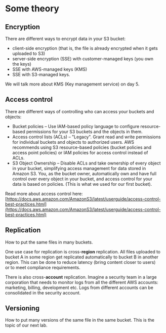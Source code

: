 # Some theory

## Encryption&#x20;

There are different ways to encrypt data in your S3 bucket:

* client-side encryption (that is, the file is already encrypted when it gets uploaded to S3)
* server-side encryption (SSE) with customer-managed keys (you own the keys)
* SSE with AWS-managed keys (KMS)
* SSE with S3-managed keys.

&#x20;We will talk more about KMS (Key management service) on day 5.&#x20;

## Access control

There are different ways of controlling who can access your buckets and objects:

* Bucket policies – Use IAM-based policy language to configure resource-based permissions for your S3 buckets and the objects in them.
* Access control lists (ACLs) – "Legacy". Grant read and write permissions for individual buckets and objects to authorized users. AWS recommends using S3 resource-based policies (bucket policies and access point policies) or IAM policies for access control instead of ACLs.&#x20;
* S3 Object Ownership – Disable ACLs and take ownership of every object in your bucket, simplifying access management for data stored in Amazon S3. You, as the bucket owner, automatically own and have full control over every object in your bucket, and access control for your data is based on policies. (This is what we used for our first bucket).

Read more about access control here: [https://docs.aws.amazon.com/AmazonS3/latest/userguide/access-control-best-practices.html](https://docs.aws.amazon.com/AmazonS3/latest/userguide/access-control-best-practices.html)

## Replication&#x20;

How to put the same files in many buckets.&#x20;

One use case for replication is cross-**region** replication. All files uploaded to bucket A in some region get replicated automatically to bucket B in another region. This can be done to reduce latency (bring content closer to users) or to meet compliance requirements.&#x20;

There is also cross-**account** replication. Imagine a security team in a large corporation that needs to monitor logs from all the different AWS accounts: marketing, billing, development etc. Logs from different accounts can be consolidated in the security account.&#x20;

## Versioning

How to put many versions of the same file in the same bucket. This is the topic of our next lab.

